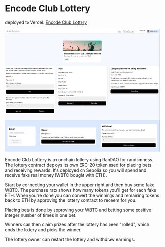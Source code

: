 # Encode Club Lottery

deployed to Vercel: [Encode Club Lottery](https://encode-lottery.vercel.app/)

![ss](./packages/nextjs/public/lottoss.png)

Encode Club Lottery is an onchain lottery using RanDAO for randomness. The lottery contract deploys its own ERC-20 token used for placing bets and receiving rewards. It's deployed on Sepolia so you will spend and receive fake real money (WBTC bought with ETH). 

Start by connecting your wallet in the upper right and then buy some fake WBTC. The purchase rato shows how many tokens you'll get for each fake ETH. When you're done you can convert the winnings and remaining tokens back to ETH by approving the lottery contract to redeem for you.

Placing bets is done by approving your WBTC and betting some positive integer number of times in one bet.

Winners can then claim prizes after the lottery has been "rolled", which ends the lottery and picks the winner.

The lottery owner can restart the lottery and withdraw earnings.